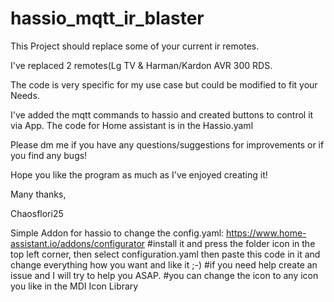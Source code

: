 # hassio_mqtt_ir_blaster
This Project should replace some of your current ir remotes.

I've replaced 2 remotes(Lg TV & Harman/Kardon AVR 300 RDS.

The code is very specific for my use case but could be modified to fit your Needs.

I've added the mqtt commands to hassio and created buttons to control it via App. The code for Home assistant is in the Hassio.yaml

Please dm me if you have any questions/suggestions for improvements or if you find any bugs!

Hope you like the program as much as I've enjoyed creating it!

Many thanks,

Chaosflori25

Simple Addon for hassio to change the config.yaml: https://www.home-assistant.io/addons/configurator
#install it and press the folder icon in the top left corner, then select configuration.yaml then paste this code in it and change everything how you want and like it ;-)
#if you need help create an issue and I will try to help you ASAP.
#you can change the icon to any icon you like in the MDI Icon Library
